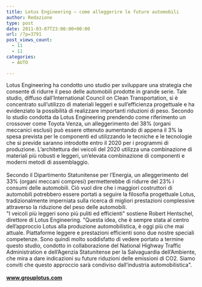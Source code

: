 ```yaml
---
title: Lotus Engineering – come alleggerire le future automobili
author: Redazione
type: post
date: 2011-03-07T23:00:00+00:00
url: /?p=3791
post_views_count:
  - 11
  - 11
categories:
  - AUTO

---
```

<div>
  Lotus Engineering ha condotto uno studio per sviluppare una strategia che consente di ridurre il peso delle automobili prodotte in grande serie. Tale studio, diffuso dall&rsquo;International Council on Clean Transportation, si &egrave; concentrato sull&rsquo;utilizzo di materiali leggeri e sull&rsquo;efficienza progettuale e ha evidenziato la possibilit&agrave; di realizzare importanti riduzioni di peso. Secondo lo studio condotta da Lotus Engineering prendendo come riferimento un crossover come Toyota Venza, un alleggerimento del 38% (organi meccanici esclusi) pu&ograve; essere ottenuto aumentando di appena il 3% la spesa prevista per le componenti ed utilizzando le tecniche e le tecnologie che si previde saranno introdotte entro il 2020 per i programmi di produzione. L&rsquo;architettura dei veicoli del 2020 utilizza una combinazione di materiali pi&ugrave; robusti e leggeri, un&rsquo;elevata combinazione di componenti e moderni metodi di assemblaggio. &nbsp;
</div>

<div>
  &nbsp;
</div>

<div>
  Secondo il Dipartimento Statunitense per l&rsquo;Energia, un alleggerimento del 33% (organi meccani compresi) permetterebbe di ridurre del 23% i consumi delle automobili. Ci&ograve; vuol dire che i maggiori costruttori di automobili potrebbero essere portati a seguire la filosofia progettuale Lotus, tradizionalmente imperniata sulla ricerca di migliori prestazioni complessive attraverso la riduzione del peso delle automobili.&nbsp;
</div>

<div>
  "I veicoli pi&ugrave; leggeri sono pi&ugrave; puliti ed efficienti" sostiene Robert Hentschel, direttore di Lotus Engineering. "Questa idea, che &egrave; sempre stata al centro dell&rsquo;approccio Lotus alla produzione automobilistica, &egrave; oggi pi&ugrave; che mai attuale. Piattaforme leggere e prestazioni efficienti sono due nostre speciali competenze. Sono quindi molto soddisfatto di vedere portato a termine questo studio, condotto in collaborazione del National Highway Traffic Administration e dell&rsquo;Agenzia Statunitense per la Salvaguardia dell&rsquo;Ambiente, che mira a dare indicazioni su future riduzioni delle emissioni di CO2. Siamo conviti che questo approccio sar&agrave; condiviso dall&rsquo;industria automobilistica".&nbsp;
</div>

<div>
  &nbsp;
</div>

<div>
  <a href="https://www.grouplotus.com"><strong>www.grouplotus.com</strong></a>
</div>

<div>
  &nbsp;
</div>